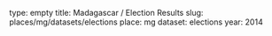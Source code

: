 type: empty
title: Madagascar / Election Results
slug: places/mg/datasets/elections
place: mg
dataset: elections
year: 2014
